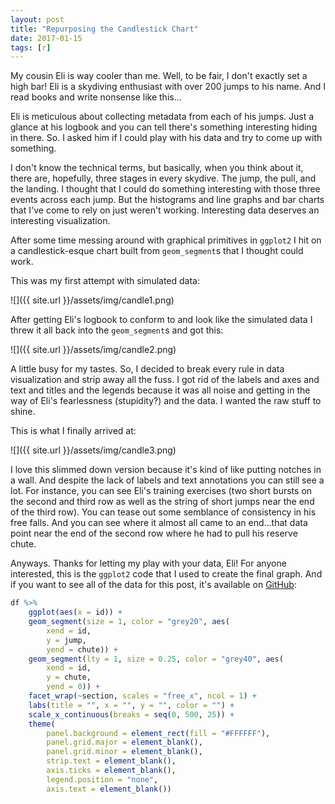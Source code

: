 ```yaml
---
layout: post
title: "Repurposing the Candlestick Chart"
date: 2017-01-15
tags: [r]
---
```


My cousin Eli is way cooler than me. Well, to be fair, I don't exactly set a high bar! Eli is a skydiving enthusiast with over 200 jumps to his name. And I read books and write nonsense like this...

Eli is meticulous about collecting metadata from each of his jumps. Just a glance at his logbook and you can tell there's something interesting hiding in there. So. I asked him if I could play with his data and try to come up with something.

I don't know the technical terms, but basically, when you think about it, there are, hopefully, three stages in every skydive. The jump, the pull, and the landing. I thought that I could do something interesting with those three events across each jump. But the histograms and line graphs and bar charts that I've come to rely on just weren't working. Interesting data deserves an interesting visualization.

After some time messing around with graphical primitives in `ggplot2` I hit on a candlestick-esque chart built from `geom_segment`s that I thought could work.

This was my first attempt with simulated data:

![]({{ site.url }}/assets/img/candle1.png)

After getting Eli's logbook to conform to and look like the simulated data I threw it all back into the `geom_segment`s and got this:

![]({{ site.url }}/assets/img/candle2.png)

A little busy for my tastes. So, I decided to break every rule in data visualization and strip away all the fuss. I got rid of the labels and axes and text and titles and the legends because it was all noise and getting in the way of Eli's fearlessness (stupidity?) and the data. I wanted the raw stuff to shine.

This is what I finally arrived at:

![]({{ site.url }}/assets/img/candle3.png)

I love this slimmed down version because it's kind of like putting notches in a wall. And despite the lack of labels and text annotations you can still see a lot. For instance, you can see Eli's training exercises (two short bursts on the second and third row as well as the string of short jumps near the end of the third row). You can tease out some semblance of consistency in his free falls. And you can see where it almost all came to an end...that data point near the end of the second row where he had to pull his reserve chute.

Anyways. Thanks for letting my play with your data, Eli! For anyone interested, this is the `ggplot2` code that I used to create the final graph. And if you want to see all of the data for this post, it's available on [GitHub](https://github.com/maxhumber/maxhumber.com/tree/master/_R):

``` r
df %>%
    ggplot(aes(x = id)) +
    geom_segment(size = 1, color = "grey20", aes(
        xend = id,
        y = jump,
        yend = chute)) +
    geom_segment(lty = 1, size = 0.25, color = "grey40", aes(
        xend = id,
        y = chute,
        yend = 0)) +
    facet_wrap(~section, scales = "free_x", ncol = 1) +
    labs(title = "", x = "", y = "", color = "") +
    scale_x_continuous(breaks = seq(0, 500, 25)) +
    theme(
        panel.background = element_rect(fill = "#FFFFFF"),
        panel.grid.major = element_blank(),
        panel.grid.minor = element_blank(),
        strip.text = element_blank(),
        axis.ticks = element_blank(),
        legend.position = "none",
        axis.text = element_blank())
```
